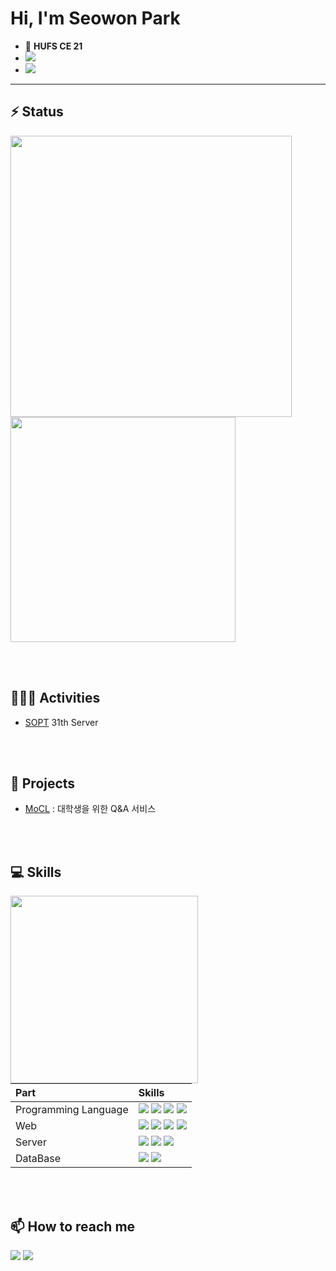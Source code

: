 <h1>Hi, I'm Seowon Park</h1>

-    🏫 **HUFS CE 21**
- <a href="https://tjdnjs.github.io/" target="_blank"><img src="https://img.shields.io/badge/Tech.blog-%23121011.svg?style=for-the-badge&logo=github&logoColor=white"/></a>
- <a href="https://www.notion.so/SEOWON-14570fa89952413799288b3ef7fe7091" target="_blank"><img src="https://img.shields.io/badge/Notion-%23000000.svg?style=for-the-badge&logo=notion&logoColor=white"/></a>

---

<h2>⚡ Status</h2>

<div>

<img align="left" width="450px" src="https://github-readme-stats.vercel.app/api?username=Tjdnjs&show_icons=true&theme=tokyonight&icon_color=AA0017"> 
<img width="360px" src="http://mazassumnida.wtf/api/v2/generate_badge?boj=2seowon">

</div>

<br><br>

<h2>🧑🏻‍💻 Activities</h2>

- [SOPT](https://sopt.org/) 31th Server

<br><br>

<h2>🌟 Projects</h2>

- [MoCL](https://mento-maracom.herokuapp.com/) : 대학생을 위한 Q&A 서비스

<br><br>

<h2>💻 Skills</h2>

<div>

 <img align="left" width ="300px" src="https://github-readme-stats.vercel.app/api/top-langs/?username=Tjdnjs&langs_count=4"/>
  
|Part|Skills|
|:---|:---|
|Programming Language|<img src="https://img.shields.io/badge/python-3670A0?style=for-the-badge&logo=python&logoColor=ffdd54">  <img src="https://img.shields.io/badge/c-%2300599C.svg?style=for-the-badge&logo=c&logoColor=white">  <img src="https://img.shields.io/badge/c++-%2300599C.svg?style=for-the-badge&logo=c%2B%2B&logoColor=white">  <img src="https://img.shields.io/badge/r-%23276DC3.svg?style=for-the-badge&logo=r&logoColor=white">|
|Web|<img src="https://img.shields.io/badge/html5-%23E34F26.svg?style=for-the-badge&logo=html5&logoColor=white">  <img src="https://img.shields.io/badge/css3-%231572B6.svg?style=for-the-badge&logo=css3&logoColor=white">  <img src="https://img.shields.io/badge/javascript-%23323330.svg?style=for-the-badge&logo=javascript&logoColor=%23F7DF1E">  <img src="https://img.shields.io/badge/typescript-3178C6?style=for-the-badge&logo=typescript&logoColor=white">|
|Server|<img src="https://img.shields.io/badge/flask-%23000.svg?style=for-the-badge&logo=flask&logoColor=white">  <img src="https://img.shields.io/badge/node.js-339933?style=for-the-badge&logo=node.js&logoColor=white">  <img src="https://img.shields.io/badge/nestjs-E0234E?style=for-the-badge&logo=nestjs&logoColor=white">|
|DataBase|<img src="https://img.shields.io/badge/mysql-%2300f.svg?style=for-the-badge&logo=mysql&logoColor=white">  <img src="https://img.shields.io/badge/postgresql-4169E1?style=for-the-badge&logo=postgresql&logoColor=white">|
  
</div>
  
<br><br>

<h2>📫 How to reach me</h2>

<a href="https://www.instagram.com/s__won_._/" target="_blank"><img src="https://img.shields.io/badge/Instagram-%23E4405F.svg?style=for-the-badge&logo=INSTAGRAM&logoColor=white"/></a>
<a href="mailto:2seowon@naver.com" target="_blank"><img src="https://img.shields.io/badge/EMAIL-00C300?style=for-the-badge&logo=gmail&logoColor=white"/></a>
